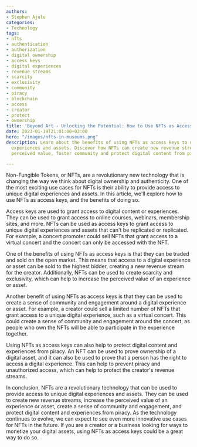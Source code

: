 ```yaml
---
authors:
- Stephen Ajulu
categories:
- Technology
tags:
- nfts
- authentication
- authorization
- digital ownership
- access keys
- digital experiences
- revenue streams
- scarcity
- exclusivity
- community
- piracy
- blockchain
- access
- creator
- protect
- ownership
title: 'Beyond Art - Unlocking the Potential: How to Use NFTs as Access Keys'
date: 2023-01-19T21:01:00+03:00
hero: "/images/nfts-in-museums.png"
description: Learn about the benefits of using NFTs as access keys to unique digital
  experiences and assets. Discover how NFTs can create new revenue streams, increase
  perceived value, foster community and protect digital content from piracy.

---
```

Non-Fungible Tokens, or NFTs, are a revolutionary new technology that is changing the way we think about digital ownership and authenticity. One of the most exciting use cases for NFTs is their ability to provide access to unique digital experiences and assets. In this article, we'll explore how to use NFTs as access keys, and the benefits of doing so.

Access keys are used to grant access to digital content or experiences. They can be used to grant access to online courses, webinars, membership sites, and more. NFTs can be used as access keys to grant access to unique digital experiences and assets that can't be replicated or replicated. For example, a concert promoter could sell NFTs that grant access to a virtual concert and the concert can only be accessed with the NFT.

One of the benefits of using NFTs as access keys is that they can be traded and sold on the open market. This means that access to a digital experience or asset can be sold to the highest bidder, creating a new revenue stream for the creator. Additionally, NFTs can be used to create scarcity and exclusivity, which can help to increase the perceived value of an experience or asset.

Another benefit of using NFTs as access keys is that they can be used to create a sense of community and engagement around a digital experience or asset. For example, a creator could sell a limited number of NFTs that grant access to a unique digital experience, such as a virtual concert. This could create a sense of community and engagement around the concert, as people who own the NFTs will be able to participate in the experience together.

Using NFTs as access keys can also help to protect digital content and experiences from piracy. An NFT can be used to prove ownership of a digital asset, and it can also be used to prove that a person has the right to access a digital experience. This can help to prevent piracy and unauthorized access, which can help to protect the creator's revenue streams.

In conclusion, NFTs are a revolutionary technology that can be used to provide access to unique digital experiences and assets. They can be used to create new revenue streams, increase the perceived value of an experience or asset, create a sense of community and engagement, and protect digital content and experiences from piracy. As the technology continues to evolve, we can expect to see even more innovative use cases for NFTs in the future. If you are a creator or a business looking for ways to monetize your digital assets, using NFTs as access keys could be a great way to do so.